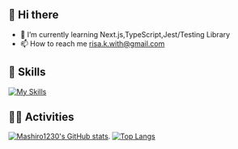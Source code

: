 ## 👋 Hi there 
- 🌱 I’m currently learning Next.js,TypeScript,Jest/Testing Library
- 📫 How to reach me risa.k.with@gmail.com

## 🌱 Skills 
[![My Skills](https://skillicons.dev/icons?i=js,ts,html,css,tailwind,react,nextjs,express,docker,aws,flutter,dart,mysql,postgres,prisma,firebase,jest,vitest,github,postman,vscode,figma,ai,ps,pr,xd)](https://skillicons.dev)

## 🏃‍♀️ Activities
[![Mashiro1230's GitHub stats](https://github-readme-stats.vercel.app/api?username=Mashiro1230)](https://github.com/Mashiro1230/github-readme-stats).
[![Top Langs](https://github-readme-stats.vercel.app/api/top-langs/?username=Mashiro1230&layout=compact)](https://github.com/Mashiro1230/github-readme-stats)
<!--
**Mashiro1230/Mashiro1230** is a ✨ _special_ ✨ repository because its `README.md` (this file) appears on your GitHub profile.

Here are some ideas to get you started:

- 🔭 I’m currently working on ...
- 🌱 I’m currently learning ...
- 👯 I’m looking to collaborate on ...
- 🤔 I’m looking for help with ...
- 💬 Ask me about ...
- 📫 How to reach me: ...
- 😄 Pronouns: ...
- ⚡ Fun fact: ..
-->
